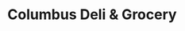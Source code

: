 ---
title: "Columbus Deli & Grocery"
url: /syracuse/columbus-deli-und-grocery/
shop: Lebensmittel
---